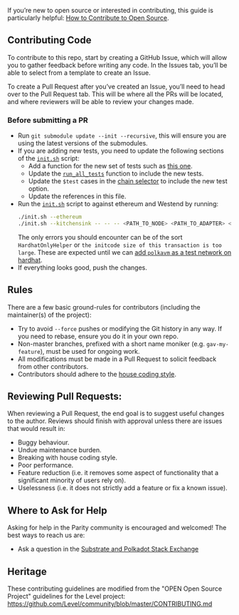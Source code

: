 If you’re new to open source or interested in contributing, this guide is
particularly helpful:
[How to Contribute to Open Source](https://opensource.guide/how-to-contribute/).

## Contributing Code

To contribute to this repo, start by creating a GitHub Issue, which will allow
you to gather feedback before writing any code. In the Issues tab, you’ll be
able to select from a template to create an Issue.

To create a Pull Request after you’ve created an Issue, you’ll need to head over
to the Pull Request tab. This will be where all the PRs will be located, and
where reviewers will be able to review your changes made.

### Before submitting a PR

-   Run `git submodule update --init --recursive`, this will ensure you are using
    the latest versions of the submodules. 
-   If you are adding new tests, you need to update the following sections of the
    [`init.sh`](init.sh) script:
    - Add a function for the new set of tests such as [this one](init.sh#L50-L75).
    - Update the [`run_all_tests`](init.sh#L77-L111) function to include the new
    tests.
    - Update the `$test` cases in the [chain selector](init.sh#L287-L404) to include
    the new test option.
    - Update the references in this file.
-   Run the [`init.sh`](init.sh) script to against ethereum and Westend by running:
    ```bash
    ./init.sh --ethereum
    ./init.sh --kitchensink -- -- -- <PATH_TO_NODE> <PATH_TO_ADAPTER> <PATH_TO_RESOLC>
    ```
    The only errors you should encounter can be of the sort `HardhatOnlyHelper`
    or `the initcode size of this transaction is too large`. These are expected
    until we can [add `polkavm` as a test network on hardhat](https://github.com/NomicFoundation/hardhat/issues/6191).
-   If everything looks good, push the changes.

## Rules

There are a few basic ground-rules for contributors (including the maintainer(s)
of the project):

- Try to avoid `--force` pushes or modifying the Git history in any way. If you
  need to rebase, ensure you do it in your own repo.
- Non-master branches, prefixed with a short name moniker (e.g.
  `gav-my-feature`), must be used for ongoing work.
- All modifications must be made in a Pull Request to solicit feedback from
  other contributors.
- Contributors should adhere to the
  [house coding style](https://github.com/paritytech/substrate/blob/master/docs/STYLE_GUIDE.md).

## Reviewing Pull Requests:

When reviewing a Pull Request, the end goal is to suggest useful changes to the
author. Reviews should finish with approval unless there are issues that would
result in:

- Buggy behaviour.
- Undue maintenance burden.
- Breaking with house coding style.
- Poor performance.
- Feature reduction (i.e. it removes some aspect of functionality that a
  significant minority of users rely on).
- Uselessness (i.e. it does not strictly add a feature or fix a known issue).

## Where to Ask for Help

Asking for help in the Parity community is encouraged and welcomed! The best
ways to reach us are:

- Ask a question in the [Substrate and Polkadot Stack Exchange](https://substrate.stackexchange.com/)

## Heritage

These contributing guidelines are modified from the "OPEN Open Source Project"
guidelines for the Level project:
https://github.com/Level/community/blob/master/CONTRIBUTING.md